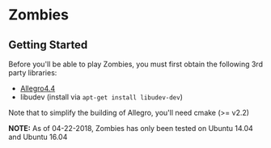 # Zombies

## Getting Started
Before you'll be able to play Zombies, you must first obtain the following 3rd
party libraries:

* [Allegro4.4](https://www.allegro.cc/files/?v=4.4)
* libudev (install via `apt-get install libudev-dev`)

Note that to simplify the building of Allegro, you'll need cmake (>= v2.2)

**NOTE:** As of 04-22-2018, Zombies has only been tested on Ubuntu 14.04 and
Ubuntu 16.04

